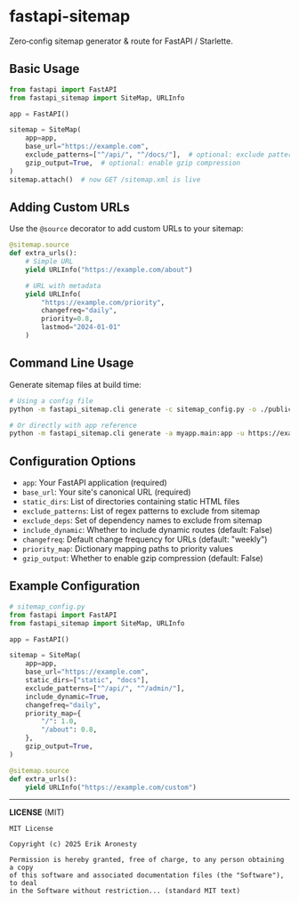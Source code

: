 # fastapi-sitemap

Zero‑config sitemap generator & route for FastAPI / Starlette.

## Basic Usage

```python
from fastapi import FastAPI
from fastapi_sitemap import SiteMap, URLInfo

app = FastAPI()

sitemap = SiteMap(
    app=app,
    base_url="https://example.com",
    exclude_patterns=["^/api/", "^/docs/"],  # optional: exclude patterns
    gzip_output=True,  # optional: enable gzip compression
)
sitemap.attach()  # now GET /sitemap.xml is live
```

## Adding Custom URLs

Use the `@source` decorator to add custom URLs to your sitemap:

```python
@sitemap.source
def extra_urls():
    # Simple URL
    yield URLInfo("https://example.com/about")

    # URL with metadata
    yield URLInfo(
        "https://example.com/priority",
        changefreq="daily",
        priority=0.8,
        lastmod="2024-01-01"
    )
```

## Command Line Usage

Generate sitemap files at build time:

```bash
# Using a config file
python -m fastapi_sitemap.cli generate -c sitemap_config.py -o ./public

# Or directly with app reference
python -m fastapi_sitemap.cli generate -a myapp.main:app -u https://example.com -o ./public
```

## Configuration Options

- `app`: Your FastAPI application (required)
- `base_url`: Your site's canonical URL (required)
- `static_dirs`: List of directories containing static HTML files
- `exclude_patterns`: List of regex patterns to exclude from sitemap
- `exclude_deps`: Set of dependency names to exclude from sitemap
- `include_dynamic`: Whether to include dynamic routes (default: False)
- `changefreq`: Default change frequency for URLs (default: "weekly")
- `priority_map`: Dictionary mapping paths to priority values
- `gzip_output`: Whether to enable gzip compression (default: False)

## Example Configuration

```python
# sitemap_config.py
from fastapi import FastAPI
from fastapi_sitemap import SiteMap, URLInfo

app = FastAPI()

sitemap = SiteMap(
    app=app,
    base_url="https://example.com",
    static_dirs=["static", "docs"],
    exclude_patterns=["^/api/", "^/admin/"],
    include_dynamic=True,
    changefreq="daily",
    priority_map={
        "/": 1.0,
        "/about": 0.8,
    },
    gzip_output=True,
)

@sitemap.source
def extra_urls():
    yield URLInfo("https://example.com/custom")
```

---
**LICENSE** (MIT)
```text
MIT License

Copyright (c) 2025 Erik Aronesty

Permission is hereby granted, free of charge, to any person obtaining a copy
of this software and associated documentation files (the "Software"), to deal
in the Software without restriction... (standard MIT text)
